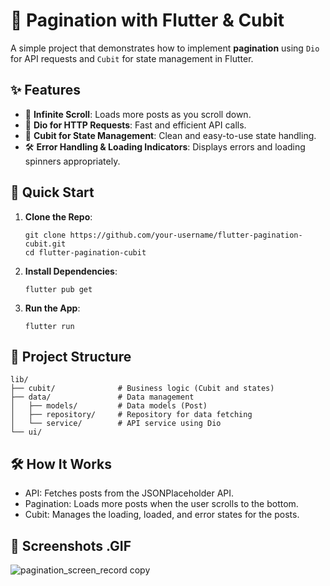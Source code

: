 # 📱 Pagination with Flutter & Cubit

A simple project that demonstrates how to implement **pagination** using `Dio` for API requests and `Cubit` for state management in Flutter.

## ✨ Features

- 📜 **Infinite Scroll**: Loads more posts as you scroll down.
- 🔄 **Dio for HTTP Requests**: Fast and efficient API calls.
- 🎯 **Cubit for State Management**: Clean and easy-to-use state handling.
- 🛠 **Error Handling & Loading Indicators**: Displays errors and loading spinners appropriately.

## 🚀 Quick Start

1. **Clone the Repo**:

   ```
   git clone https://github.com/your-username/flutter-pagination-cubit.git
   cd flutter-pagination-cubit
   ```

2. **Install Dependencies**:
   ```
   flutter pub get
   ```
3. **Run the App**:
   ```
   flutter run
   ```
## 📂 Project Structure
   ```
   lib/
   ├── cubit/              # Business logic (Cubit and states)
   ├── data/               # Data management
   │   ├── models/         # Data models (Post)
   │   ├── repository/     # Repository for data fetching
   │   └── service/        # API service using Dio
   └── ui/
   ```

## 🛠 How It Works
   - API: Fetches posts from the JSONPlaceholder API.
   - Pagination: Loads more posts when the user scrolls to the bottom.
   - Cubit: Manages the loading, loaded, and error states for the posts.

     
## 📸 Screenshots .GIF
![pagination_screen_record copy](https://github.com/user-attachments/assets/79a52081-b8b2-400c-b510-aee154548a45)


   
   

